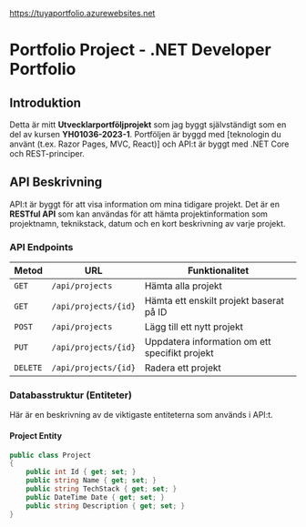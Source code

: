 https://tuyaportfolio.azurewebsites.net
# Portfolio Project - .NET Developer Portfolio

## Introduktion
Detta är mitt **Utvecklarportföljprojekt** som jag byggt självständigt som en del av kursen **YH01036-2023-1**. Portföljen är byggd med [teknologin du använt (t.ex. Razor Pages, MVC, React)] och API:t är byggt med .NET Core och REST-principer.

## API Beskrivning
API:t är byggt för att visa information om mina tidigare projekt. Det är en **RESTful API** som kan användas för att hämta projektinformation som projektnamn, teknikstack, datum och en kort beskrivning av varje projekt.

### API Endpoints
| Metod  | URL                    | Funktionalitet                                       |
|--------|------------------------|-----------------------------------------------------|
| `GET`  | `/api/projects`         | Hämta alla projekt                                  |
| `GET`  | `/api/projects/{id}`    | Hämta ett enskilt projekt baserat på ID             |
| `POST` | `/api/projects`         | Lägg till ett nytt projekt                          |
| `PUT`  | `/api/projects/{id}`    | Uppdatera information om ett specifikt projekt      |
| `DELETE` | `/api/projects/{id}`  | Radera ett projekt                                  |

### Databasstruktur (Entiteter)
Här är en beskrivning av de viktigaste entiteterna som används i API:t.

#### Project Entity
```csharp
public class Project
{
    public int Id { get; set; }
    public string Name { get; set; }
    public string TechStack { get; set; }
    public DateTime Date { get; set; }
    public string Description { get; set; }
}
